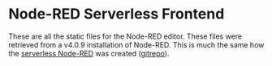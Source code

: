 Node-RED Serverless Frontend
====

These are all the static files for the Node-RED editor. These files were retrieved from a v4.0.9 installation of Node-RED. This is much the same how the [serverless Node-RED](https://cdn.flowhub.org) was created ([gitrepo](https://github.com/gorenje/cdn.flowhub.org)).
